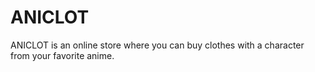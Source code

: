# ANICLOT
ANICLOT is an online store where you can buy clothes with a character from your favorite anime.
